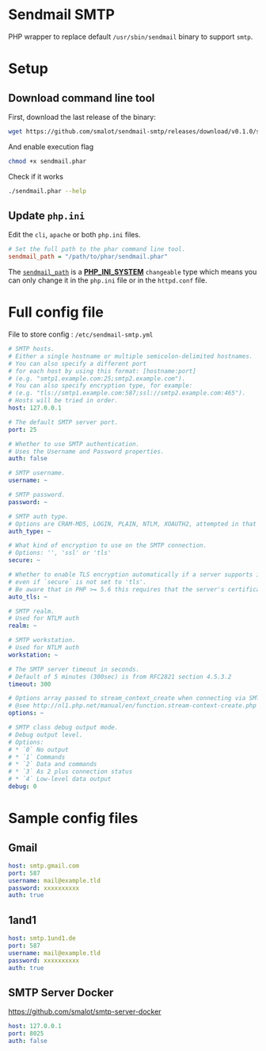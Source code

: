 # Sendmail SMTP

PHP wrapper to replace default `/usr/sbin/sendmail` binary to support `smtp`.


# Setup

## Download command line tool

First, download the last release of the binary:

````sh
wget https://github.com/smalot/sendmail-smtp/releases/download/v0.1.0/sendmail.phar
````

And enable execution flag

````sh
chmod +x sendmail.phar
````

Check if it works

````sh
./sendmail.phar --help
````

## Update `php.ini`

Edit the `cli`, `apache` or both `php.ini` files.

````ini
# Set the full path to the phar command line tool.
sendmail_path = "/path/to/phar/sendmail.phar"
````

The [`sendmail_path`](http://php.net/manual/en/ini.list.php) is a **[PHP_INI_SYSTEM](http://php.net/manual/en/configuration.changes.modes.php)** `changeable` type which means you can only change it in the `php.ini` file or in the `httpd.conf` file.



# Full config file

File to store config : `/etc/sendmail-smtp.yml`

````yaml
# SMTP hosts.
# Either a single hostname or multiple semicolon-delimited hostnames.
# You can also specify a different port
# for each host by using this format: [hostname:port]
# (e.g. "smtp1.example.com:25;smtp2.example.com").
# You can also specify encryption type, for example:
# (e.g. "tls://smtp1.example.com:587;ssl://smtp2.example.com:465").
# Hosts will be tried in order.
host: 127.0.0.1

# The default SMTP server port.
port: 25

# Whether to use SMTP authentication.
# Uses the Username and Password properties.
auth: false

# SMTP username.
username: ~

# SMTP password.
password: ~

# SMTP auth type.
# Options are CRAM-MD5, LOGIN, PLAIN, NTLM, XOAUTH2, attempted in that order if not specified.
auth_type: ~

# What kind of encryption to use on the SMTP connection.
# Options: '', 'ssl' or 'tls'
secure: ~

# Whether to enable TLS encryption automatically if a server supports it,
# even if `secure` is not set to 'tls'.
# Be aware that in PHP >= 5.6 this requires that the server's certificates are valid.
auto_tls: ~

# SMTP realm.
# Used for NTLM auth
realm: ~

# SMTP workstation.
# Used for NTLM auth
workstation: ~

# The SMTP server timeout in seconds.
# Default of 5 minutes (300sec) is from RFC2821 section 4.5.3.2
timeout: 300

# Options array passed to stream_context_create when connecting via SMTP.
# @see http://nl1.php.net/manual/en/function.stream-context-create.php
options: ~

# SMTP class debug output mode.
# Debug output level.
# Options:
# * `0` No output
# * `1` Commands
# * `2` Data and commands
# * `3` As 2 plus connection status
# * `4` Low-level data output
debug: 0
````


# Sample config files

## Gmail

````yaml
host: smtp.gmail.com
port: 587
username: mail@example.tld
password: xxxxxxxxxx
auth: true
````

## 1and1

````yaml
host: smtp.1und1.de
port: 587
username: mail@example.tld
password: xxxxxxxxxx
auth: true
````

## SMTP Server Docker

https://github.com/smalot/smtp-server-docker

````yaml
host: 127.0.0.1
port: 8025
auth: false
````
